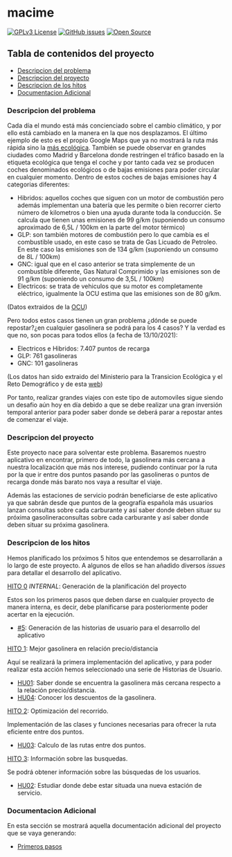 # macime

[![GPLv3 License](https://img.shields.io/badge/License-GPL%20v3-green.svg)](https://opensource.org/licenses/) [![GitHub issues](https://img.shields.io/github/issues/soyjorgeprg/macime)](https://github.com/soyjorgeprg/macime/issues) [![Open Source](https://badges.frapsoft.com/os/v1/open-source.svg?v=103)](https://opensource.org/)

## Tabla de contenidos del proyecto

* [Descripcion del problema](#descripcion-del-problema)
* [Descripcion del proyecto](#descripcion-del-proyecto)
* [Descripcion de los hitos](#descripcion_de_los_hitos)
* [Documentacion Adicional](#documentacion-adicional)

### Descripcion del problema

Cada día el mundo está más concienciado sobre el cambio climático, y por ello está cambiado en la manera en la que nos desplazamos. El último ejemplo de esto es el propio Google Maps que ya no mostrará la ruta más rápida sino la [más ecológica](https://blog.google/products/maps/3-new-ways-navigate-more-sustainably-maps/). También se puede observar en grandes ciudades como Madrid y Barcelona donde restringen el tráfico basado en la etiqueta ecológica que tenga el coche y por tanto cada vez se producen coches denominados ecológicos o de bajas emisiones para poder circular en cualquier momento. Dentro de estos coches de bajas emisiones hay 4 categorias diferentes:

  + Hibridos: aquellos coches que siguen con un motor de combustión pero además implementan una batería que les permite o bien recorrer cierto número de kilometros o bien una ayuda durante toda la conducción. Se calcula que tienen unas emisiones de 99 g/km (suponiendo un consumo aproximado de 6,5L / 100km en la parte del motor térmico)
  + GLP: son también motores de combustión pero lo que cambia es el combustible usado, en este caso se trata de Gas Licuado de Petroleo. En este caso las emisiones son de 134 g/km (suponiendo un consumo de 8L / 100km)
  + GNC: igual que en el caso anterior se trata simplemente de un combustible diferente, Gas Natural Comprimido y las emisiones son de 91 g/km (suponiendo un consumo de 3,5L / 100km)
  + Electricos: se trata de vehiculos que su motor es completamente eléctrico, igualmente la OCU estima que las emisiones son de 80 g/km.

(Datos extraidos de la [OCU](https://www.ocu.org/coches/coches/noticias/coches-electricos-preguntas))

Pero todos estos casos tienen un gran problema ¿dónde se puede repostar?¿en cualquier gasolinera se podrá para los 4 casos? Y la verdad es que no, son pocas para todos ellos (a fecha de 13/10/2021):
  + Electricos e Hibridos: 7.407 puntos de recarga
  + GLP: 761 gasolineras
  + GNC: 101 gasolineras

(Los datos han sido extraido del Ministerio para la Transicion Ecológica y el Reto Demográfico y de esta [web](https://www.motorpasion.com/futuro-movimiento/a-espana-le-faltan-puntos-recarga-para-coches-electricos-no-esta-mal-como-chipre-lejos-paises-bajos#:~:text=Espa%C3%B1a%20sigue%20estando%20a%20la,%2C3%20%25%20de%20la%20totalidad.))

Por tanto, realizar grandes viajes con este tipo de automoviles sigue siendo un desafio aún hoy en día debido a que se debe realizar una gran inversión temporal anterior para poder saber donde se deberá parar a repostar antes de comenzar el viaje.


### Descripcion del proyecto

Este proyecto nace para solventar este problema. Basaremos nuestro aplicativo en encontrar, primero de todo, la gasolinera más cercana a nuestra localización que más nos interese, pudiendo continuar por la ruta por la que ir entre dos puntos pasando por las gasolineras o puntos de recarga donde más barato nos vaya a resultar el viaje.

Además las estaciones de servicio podrán beneficiarse de este aplicativo ya que sabrán desde que puntos de la geografía española más usuarios lanzan consultas sobre cada carburante y así saber donde deben situar su próxima gasolineraconsultas sobre cada carburante y así saber donde deben situar su próxima gasolinera.

### Descripcion de los hitos

Hemos planificado los próximos 5 hitos que entendemos se desarrollarán a lo largo de este proyecto. A algunos de ellos se han añadido diversos _issues_ para detallar el desarrollo del aplicativo.

[HITO 0](https://github.com/soyjorgeprg/macime/milestone/1) _INTERNAL_: Generación de la planificación del proyecto

Estos son los primeros pasos que deben darse en cualquier proyecto de manera interna, es decir, debe planificarse para posteriormente poder acertar en la ejecución. 

  + [#5](https://github.com/soyjorgeprg/macime/issues/5): Generación de las historias de usuario para el desarrollo del aplicativo

[HITO 1](https://github.com/soyjorgeprg/macime/milestone/6): Mejor gasolinera en relación precio/distancia 

Aquí se realizará la primera implementación del aplicativo, y para poder realizar esta acción hemos seleccionado una serie de Historias de Usuario.

  + [HU01](https://github.com/soyjorgeprg/macime/issues/4): Saber donde se encuentra la gasolinera más cercana respecto a la relación precio/distancia. 
  + [HU04](https://github.com/soyjorgeprg/macime/issues/6): Conocer los descuentos de la gasolinera.

[HITO 2](https://github.com/soyjorgeprg/macime/milestone/5): Optimización del recorrido.

Implementación de las clases y funciones necesarias para ofrecer la ruta eficiente entre dos puntos.

  + [HU03](https://github.com/soyjorgeprg/macime/issues/9): Calculo de las rutas entre dos puntos.

[HITO 3](https://github.com/soyjorgeprg/macime/milestone/4): Información sobre las busquedas.

Se podrá obtener información sobre las búsquedas de los usuarios.

  + [HU02](https://github.com/soyjorgeprg/macime/issues/7): Estudiar donde debe estar situada una nueva estación de servicio.

### Documentacion Adicional

En esta sección se mostrará aquella documentación adicional del proyecto que se vaya generando:
* [Primeros pasos](https://github.com/soyjorgeprg/macime/blob/hito0/documentacionAdicional/primerosPasos.md)


[//]: https://geoportalgasolineras.es/#/Descargas
